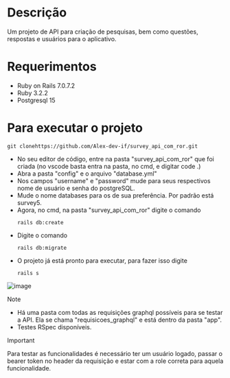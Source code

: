 # Descrição

Um projeto de API para criação de pesquisas, bem como questões, respostas e usuários para o aplicativo.

# Requerimentos

* Ruby on Rails 7.0.7.2
* Ruby 3.2.2
* Postgresql 15

# Para executar o projeto

```
git clonehttps://github.com/Alex-dev-if/survey_api_com_ror.git
```
* No seu editor de código, entre na pasta "survey_api_com_ror" que foi criada (no vscode basta entra na pasta, no cmd, e digitar code .)
* Abra a pasta "config" e o arquivo "database.yml"
* Nos campos "username" e "password" mude para seus respectivos nome de usuário e senha do postgreSQL.
* Mude o nome databases para os de sua preferência. Por padrão está survey5.
* Agora, no cmd, na pasta "survey_api_com_ror" digite o comando 
  ```
  rails db:create
  ```
* Digite o comando 
  ```
  rails db:migrate
  ```
* O projeto já está pronto para executar, para fazer isso digite
  ```
  rails s
  ```
![image](https://github.com/Alex-dev-if/survey_api_com_ror/assets/91799263/25161eb2-99d8-4fef-896c-a84ba4e565e5)

> [!NOTE]
> * Há uma pasta com todas as requisições graphql possíveis para se testar a API. Ela se chama "requisicoes_graphql" e está dentro da pasta "app".
> * Testes RSpec disponíveis.

> [!IMPORTANT]
> Para testar as funcionalidades é necessário ter um usuário logado, passar o bearer token no header da requisição e estar com a role correta para aquela funcionalidade.
